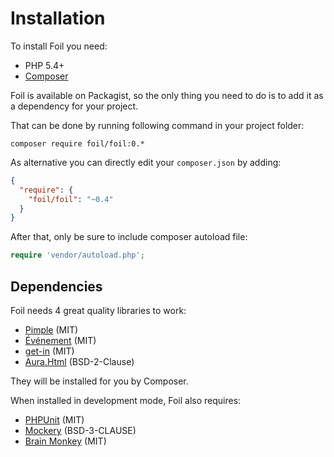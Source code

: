 <!--
currentMenu: "installation"
currentSection: "Getting Started"
title: "Installation"
-->

# Installation

To install Foil you need:

 - PHP 5.4+
 - [Composer](https://getcomposer.org/)

Foil is available on Packagist, so the only thing you need to do is to add it as a dependency for your project.

That can be done by running following command in your project folder:

```shell
composer require foil/foil:0.*
```

As alternative you can directly edit your `composer.json` by adding:

```json
{
  "require": {
    "foil/foil": "~0.4"
  }
}
```

After that, only be sure to include composer autoload file:

```php
require 'vendor/autoload.php';
```

## Dependencies

Foil needs 4 great quality libraries to work:

 - [Pimple](http://pimple.sensiolabs.org/) (MIT)
 - [Événement](https://github.com/igorw/evenement) (MIT)
 - [get-in](https://github.com/igorw/get-in) (MIT)
 - [Aura.Html](https://github.com/auraphp/Aura.Html) (BSD-2-Clause)

They will be installed for you by Composer.

When installed in development mode, Foil also requires:

 - [PHPUnit](https://phpunit.de) (MIT)
 - [Mockery](http://docs.mockery.io/en/latest/) (BSD-3-CLAUSE)
 - [Brain Monkey](http://giuseppe-mazzapica.github.io/BrainMonkey/) (MIT)
